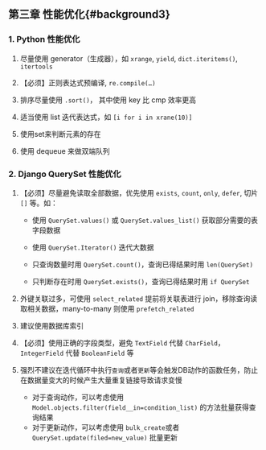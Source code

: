 ## 第三章 性能优化{#background3}

### 1. Python 性能优化

1. 尽量使用 generator（生成器），如 `xrange`, `yield`, `dict.iteritems()`, `itertools`

2. 【必须】正则表达式预编译, `re.compile(…)`

3. 排序尽量使用 `.sort()`， 其中使用 key 比 cmp 效率更高

4. 适当使用 list 迭代表达式，如 `[i for i in xrane(10)]`

5. 使用set来判断元素的存在

6. 使用 dequeue 来做双端队列

### 2. Django QuerySet 性能优化

1. 【必须】尽量避免读取全部数据，优先使用 `exists`, `count`, `only`, `defer`,
切片 `[]` 等。如：

    - 使用 `QuerySet.values()` 或 `QuerySet.values_list()` 获取部分需要的表字段数据

    - 使用 `QuerySet.Iterator()` 迭代大数据

    - 只查询数量时用 `QuerySet.count()`，查询已得结果时用 `len(QuerySet)`

    - 只判断存在时用 `QuerySet.exists()`，查询已得结果时用 `if QuerySet`

2. 外键关联过多，可使用 `select_related` 提前将关联表进行 join，移除查询读取相关数据，many-to-many 则使用 `prefetch_related`

3. 建议使用数据库索引

4. 【必须】使用正确的字段类型，避免 `TextField` 代替 `CharField`，`IntegerField` 代替 `BooleanField` 等

5. 强烈不建议在迭代循环中执行`查询`或者`更新`等会触发DB动作的函数任务，防止在数据量变大的时候产生大量重复链接导致请求变慢
	- 对于查询动作，可以考虑使用 `Model.objects.filter(field__in=condition_list)` 的方法批量获得查询结果
	- 对于更新动作，可以考虑使用 `bulk_create`或者`QuerySet.update(filed=new_value)` 批量更新
